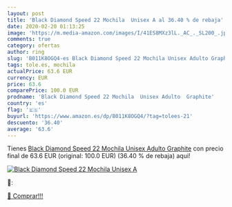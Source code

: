 ```yaml
---
layout: post
title: 'Black Diamond Speed 22 Mochila  Unisex A al 36.40 % de rebaja'
date: 2020-02-20 01:13:25
image: 'https://m.media-amazon.com/images/I/41ES8MXz3lL._AC_._SL200_.jpg'
comments: true
category: ofertas
author: ring
slug: 'B011K8OGQ4-es Black Diamond Speed 22 Mochila Unisex Adulto Graphite'
tags: tole.es, mochila
actualPrice: 63.6 EUR
currency: EUR
price: 63.6
comparePrice: 100.0 EUR
prodname: 'Black Diamond Speed 22 Mochila  Unisex Adulto  Graphite'
country: 'es'
flag: '🇪🇸'
buyurl: 'https://www.amazon.es/dp/B011K8OGQ4/?tag=tolees-21'
descuento: '36.40'
average: '63.6'
---
```


Tienes [Black Diamond Speed 22 Mochila  Unisex Adulto  Graphite](https://www.amazon.es/dp/B011K8OGQ4/?tag=tolees-21) con precio final de  63.6 EUR (original: 100.0 EUR) (36.40 %  de rebaja) aqui!

[![Black Diamond Speed 22 Mochila  Unisex A](https://m.media-amazon.com/images/I/41ES8MXz3lL._AC_._SL200_.jpg)](https://www.amazon.es/dp/B011K8OGQ4/?tag=tolees-21)

🔎:


[🛒 Comprar!!!](https://www.amazon.es/dp/B011K8OGQ4/?tag=tolees-21)
